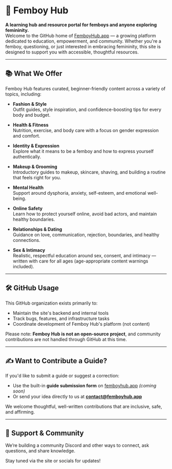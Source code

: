 # 🌸 Femboy Hub
**A learning hub and resource portal for femboys and anyone exploring femininity.**  
Welcome to the GitHub home of [FemboyHub.app](https://femboyhub.app) — a growing platform dedicated to education, empowerment, and community. Whether you're a femboy, questioning, or just interested in embracing femininity, this site is designed to support you with accessible, thoughtful resources.

---
## 📚 What We Offer
Femboy Hub features curated, beginner-friendly content across a variety of topics, including:
- **Fashion & Style**  
  Outfit guides, style inspiration, and confidence-boosting tips for every body and budget.

- **Health & Fitness**  
  Nutrition, exercise, and body care with a focus on gender expression and comfort.

- **Identity & Expression**  
  Explore what it means to be a femboy and how to express yourself authentically.

- **Makeup & Grooming**  
  Introductory guides to makeup, skincare, shaving, and building a routine that feels right for you.

- **Mental Health**  
  Support around dysphoria, anxiety, self-esteem, and emotional well-being.

- **Online Safety**  
  Learn how to protect yourself online, avoid bad actors, and maintain healthy boundaries.

- **Relationships & Dating**  
  Guidance on love, communication, rejection, boundaries, and healthy connections.

- **Sex & Intimacy**  
  Realistic, respectful education around sex, consent, and intimacy — written with care for all ages (age-appropriate content warnings included).
---

## 🛠️ GitHub Usage

This GitHub organization exists primarily to:

- Maintain the site's backend and internal tools
- Track bugs, features, and infrastructure tasks
- Coordinate development of Femboy Hub's platform (not content)

Please note: **Femboy Hub is not an open-source project**, and community contributions are not handled through GitHub at this time.

---

## ✍️ Want to Contribute a Guide?

If you'd like to submit a guide or suggest a correction:

- Use the built-in **guide submission form** on [femboyhub.app](https://femboyhub.app) *(coming soon)*  
- Or send your idea directly to us at **[contact@femboyhub.app](mailto:contact@femboyhub.app)**

We welcome thoughtful, well-written contributions that are inclusive, safe, and affirming.

---

## 💖 Support & Community

We’re building a community Discord and other ways to connect, ask questions, and share knowledge.

Stay tuned via the site or socials for updates!
